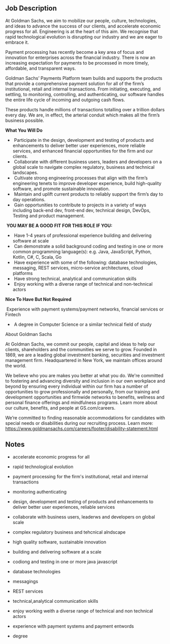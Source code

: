 ## Job Description

At Goldman Sachs, we aim to mobilize our people, culture, technologies, and ideas to advance the success of our clients, and accelerate economic progress for all. Engineering is at the heart of this aim. We recognise that rapid technological evolution is disrupting our industry and we are eager to embrace it.  
  
Payment processing has recently become a key area of focus and innovation for enterprises across the financial industry. There is now an increasing expectation for payments to be processed in more timely, affordable, and transparent ways.  
  
Goldman Sachs’ Payments Platform team builds and supports the products that provide a comprehensive payment solution for all of the firm’s institutional, retail and internal transactions. From initiating, executing, and settling, to monitoring, controlling, and authenticating, our software handles the entire life cycle of incoming and outgoing cash flows.  
  
These products handle millions of transactions totalling over a trillion dollars every day. We are, in effect, the arterial conduit which makes all the firm’s business possible.  
  
**What You Will Do**  
-  Participate in the design, development and testing of products and enhancements to deliver better user experiences, more reliable services, and enhanced financial opportunities for the firm and our clients. 
-  Collaborate with different business users, leaders and developers on a global scale to navigate complex regulatory, business and technical landscapes. 
-  Cultivate strong engineering processes that align with the firm’s engineering tenets to improve developer experience, build high-quality software, and promote sustainable innovation. 
-  Maintain and uplift current products to reliably support the firm’s day to day operations. 
-  Gain opportunities to contribute to projects in a variety of ways including back-end dev, front-end dev, technical design, DevOps, Testing and product management.   


 **YOU MAY BE A GOOD FIT FOR THIS ROLE IF YOU:**   

-  Have 1-4 years of professional experience building and delivering software at scale 
-  Can demonstrate a solid background coding and testing in one or more common programming language(s): e.g. Java, JavaScript, Python, Kotlin, C#, C, Scala, Go 
-  Have experience with some of the following: database technologies, messaging, REST services, micro-service architectures, cloud platforms 
-  Have strong technical, analytical and communication skills 
-  Enjoy working with a diverse range of technical and non-technical actors   

**Nice To Have But Not Required**  
  
 Experience with payment systems/payment networks, financial services or Fintech 

-  A degree in Computer Science or a similar technical field of study 

About Goldman Sachs  

At Goldman Sachs, we commit our people, capital and ideas to help our clients, shareholders and the communities we serve to grow. Founded in 1869, we are a leading global investment banking, securities and investment management firm. Headquartered in New York, we maintain offices around the world. 

We believe who you are makes you better at what you do. We're committed to fostering and advancing diversity and inclusion in our own workplace and beyond by ensuring every individual within our firm has a number of opportunities to grow professionally and personally, from our training and development opportunities and firmwide networks to benefits, wellness and personal finance offerings and mindfulness programs. Learn more about our culture, benefits, and people at GS.com/careers. 

We’re committed to finding reasonable accommodations for candidates with special needs or disabilities during our recruiting process. Learn more: https://www.goldmansachs.com/careers/footer/disability-statement.html


## Notes
- accelerate economic progress for all
- rapid technological evolution
- payment processing for the firm's institutional, retail and internal transactions
- monitoring authenticating

- design, development and testing of products and enhancements to deliver better user experiences, reliable services
- collaborate with business users, leaderws and developers on global scale
- complex regulatory business and tehcnical alndscape
- high quality software, sustainable innovation
- building and delivering software at a scale
- codiong and testing in one or more java javascript
- database technologies
- messagings
- REST services
- technical,analytical communication skills
- enjoy working weith a diverse range of technical and non technical actors
- experience with payment systems and payment entwords
- degree



